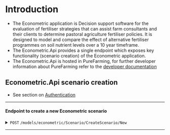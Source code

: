 # Introduction
- The Econometric application is Decision support software for the evaluation of fertiliser strategies that can assist farm consultants and their clients to determine pastoral agriculture fertiliser policies. It is designed to model and compare the effect of alternative fertiliser programmes on soil nutrient levels over a 10 year timeframe.
- The Econometric.Api provides a single endpoint which exposes key functionality (scenario creation) of the Econometric application.
- The Econometric.Api is hosted in PureFarming, for further developer information about PureFarming refer to the [developer documentation](https://developer.purefarming.com/home/)

## Econometric.Api scenario creation

- See section on [Authentication](Authentication.md)

------------------------------------------------------------------------------------------

#### Endpoint to create a new Econometric scenario

<details>
 <summary><code>POST</code> <code>/models/econometric/Scenario/CreateScenario/New</code></summary>

##### Parameters

> | name      |  type     | data type               | description                                                           |
> |-----------|-----------|-------------------------|-----------------------------------------------------------------------|
> | scenarioType      |  required | string   | valid values: "UserDefined", "Zero", "Constant", "Maintenance", "Optimum", "Constrained" |

#### Request body

- For a description of the format of the json to be provided here refer to the example json provided in the schema folder


##### Responses

> | http code     | content-type                      | response                                                            |
> |---------------|-----------------------------------|---------------------------------------------------------------------|
> | `200`         | `application/json`       `        | See below                                |
> | `400`         | `text/html;charset=utf-8`         | Access token not supplied                            |
> | `405`         | `text/html;charset=utf-8`         | None                                                                |

##### Response Body
- For a description of the contents of the Response Body see the following section on [Response Body](Response_Body.md)
- For an example response body refer to this [file](response_1681773827049.json)

</details>

------------------------------------------------------------------------------------------
